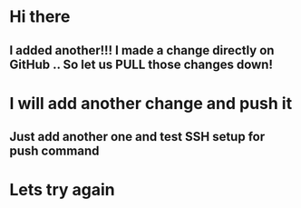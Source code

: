 # Hi there


## I added another!!! I made a change directly on GitHub .. So let us PULL those changes down!

# I will add another change and push it

## Just add another one and test SSH setup for push command

# Lets try again
